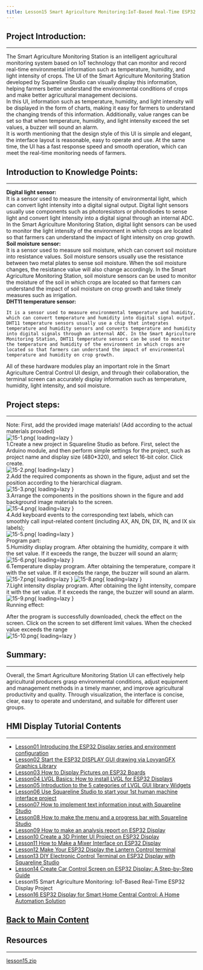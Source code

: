 ```yaml
---
title: Lesson15 Smart Agriculture Monitoring:IoT-Based Real-Time ESP32 Display Project
---
```


## **Project Introduction:**
-----

The Smart Agriculture Monitoring Station is an intelligent agricultural monitoring system based on IoT technology that can monitor and record real-time environmental information such as temperature, humidity, and light intensity of crops. The UI of the Smart Agriculture Monitoring Station developed by Squareline Studio can visually display this information, helping farmers better understand the environmental conditions of crops and make better agricultural management decisions.   
In this UI, information such as temperature, humidity, and light intensity will be displayed in the form of charts, making it easy for farmers to understand the changing trends of this information. Additionally, value ranges can be set so that when temperature, humidity, and light intensity exceed the set values, a buzzer will sound an alarm.   
It is worth mentioning that the design style of this UI is simple and elegant, the interface layout is reasonable, easy to operate and use. At the same time, the UI has a fast response speed and smooth operation, which can meet the real-time monitoring needs of farmers.

## **Introduction to Knowledge Points:**
------

**Digital light sensor:**    
It is a sensor used to measure the intensity of environmental light, which can convert light intensity into a digital signal output. Digital light sensors usually use components such as photoresistors or photodiodes to sense light and convert light intensity into a digital signal through an internal ADC. In the Smart Agriculture Monitoring Station, digital light sensors can be used to monitor the light intensity of the environment in which crops are located so that farmers can understand the impact of light intensity on crop growth.   
**Soil moisture sensor:**   
It is a sensor used to measure soil moisture, which can convert soil moisture into resistance values. Soil moisture sensors usually use the resistance between two metal plates to sense soil moisture. When the soil moisture changes, the resistance value will also change accordingly. In the Smart Agriculture Monitoring Station, soil moisture sensors can be used to monitor the moisture of the soil in which crops are located so that farmers can understand the impact of soil moisture on crop growth and take timely measures such as irrigation.   
**DHT11 temperature sensor:**

```
It is a sensor used to measure environmental temperature and humidity, which can convert temperature and humidity into digital signal output. DHT11 temperature sensors usually use a chip that integrates temperature and humidity sensors and converts temperature and humidity into digital signals through an internal ADC. In the Smart Agriculture Monitoring Station, DHT11 temperature sensors can be used to monitor the temperature and humidity of the environment in which crops are located so that farmers can understand the impact of environmental temperature and humidity on crop growth.
```

All of these hardware modules play an important role in the Smart Agriculture Central Control UI design, and through their collaboration, the terminal screen can accurately display information such as temperature, humidity, light intensity, and soil moisture.

## **Project steps:**
------

Note: First, add the provided image materials! (Add according to the actual materials provided)   
![15-1.png](https://wiki.elecrow.com/images/3/34/15-1.png){ loading=lazy }   
1.Create a new project in Squareline Studio as before. First, select the Arduino module, and then perform simple settings for the project, such as project name and display size (480*320), and select 16-bit color. Click create.   
![15-2.png](https://wiki.elecrow.com/images/c/cf/15-2.png){ loading=lazy }    
2.Add the required components as shown in the figure, adjust and set the position according to the hierarchical diagram.   
![15-3.png](https://wiki.elecrow.com/images/5/5a/15-3.png){ loading=lazy }   
3.Arrange the components in the positions shown in the figure and add background image materials to the screen.   
![15-4.png](https://wiki.elecrow.com/images/9/94/15-4.png){ loading=lazy }   
4.Add keyboard events to the corresponding text labels, which can smoothly call input-related content (including AX, AN, DN, DX, IN, and IX six labels);   
![15-5.png](https://wiki.elecrow.com/images/5/50/15-5.png){ loading=lazy }   
Program part:   
5.Humidity display program. After obtaining the humidity, compare it with the set value. If it exceeds the range, the buzzer will sound an alarm;   
![15-6.png](https://wiki.elecrow.com/images/a/a8/15-6.png){ loading=lazy }   
6.Temperature display program. After obtaining the temperature, compare it with the set value. If it exceeds the range, the buzzer will sound an alarm.   
![15-7.png](https://wiki.elecrow.com/images/7/7a/15-7.png){ loading=lazy }
![15-8.png](https://wiki.elecrow.com/images/0/0c/15-8.png){ loading=lazy }    
7.Light intensity display program. After obtaining the light intensity, compare it with the set value. If it exceeds the range, the buzzer will sound an alarm.    
![15-9.png](https://wiki.elecrow.com/images/2/2f/15-9.png){ loading=lazy }   
Running effect:   

After the program is successfully downloaded, check the effect on the screen. Click on the screen to set different limit values. When the checked value exceeds the range   
![15-10.png](https://wiki.elecrow.com/images/7/75/15-10.png){ loading=lazy }

## **Summary:**
-----

Overall, the Smart Agriculture Monitoring Station UI can effectively help agricultural producers grasp environmental conditions, adjust equipment and management methods in a timely manner, and improve agricultural productivity and quality. Through visualization, the interface is concise, clear, easy to operate and understand, and suitable for different user groups.

## **HMI Display Tutorial Contents**
-----

- [Lesson01 Introducing the ESP32 Display series and environment configuration](./lesson01-introducing-the-esp32-display-series-and-environment-configuration.md)
- [Lesson02 Start the ESP32 DISPLAY GUI drawing via LovyanGFX Graphics Library](./lesson02-start-the-esp32-display-gui-drawing-via-lovyangfx-graphics-library.md)
- [Lesson03 How to Display Pictures on ESP32 Boards](./lesson03-how-to-display-pictures-on-esp32-boards.md)
- [Lesson04 LVGL Basics: How to install LVGL for ESP32 Displays](./lesson04-lvgl-basics-how-to-install-lvgl-for-esp32-displays.md)
- [Lesson05 Introduction to the 5 categories of LVGL GUI library Widgets](./lesson05-introduction-to-the-5-categories-of-lvgl-gui-library-widgets.md)
- [Lesson06 Use Squareline Studio to start your 1st human machine interface project](./lesson06-use-squareline-studio-to-start-your-1st-human-machine-interface-project.md)
- [Lesson07 How to implement text information input with Squareline Studio](./lesson07-how-to-implement-text-information-input-with-squareline-studio.md)
- [Lesson08 How to make the menu and a progress bar with Squareline Studio](./lesson08-how-to-make-the-menu-and-a-progress-bar-with-squareline-studio.md)
- [Lesson09 How to make an analysis report on ESP32 Display](./lesson09-how-to-make-an-analysis-report-on-esp32-display.md)
- [Lesson10 Create a 3D Printer UI Project on ESP32 Display](./lesson10-create-a-3d-printer-ui-project-on-esp32-display.md)
- [Lesson11 How to Make a Mixer Interface on ESP32 Display](./lesson11-how-to-make-a-mixer-interface-on-esp32-display.md)
- [Lesson12 Make Your ESP32 Display the Lantern Control terminal](./lesson12-make-your-esp32-display-the-lantern-control-terminal.md)
- [Lesson13 DIY Electronic Control Terminal on ESP32 Display with Squareline Studio](./lesson13-diy-electronic-control-terminal-on-esp32-display-with-squareline-studio.md)
- [Lesson14 Create Car Control Screen on ESP32 Display: A Step-by-Step Guide](./lesson14-create-car-control-screen-on-esp32-display-a-step-by-step-guide.md)
- Lesson15 Smart Agriculture Monitoring: IoT-Based Real-Time ESP32 Display Project
- [Lesson16 ESP32 Display for Smart Home Central Control: A Home Automation Solution](./lesson16-esp32-display-for-smart-home-central-control-a-home-automation-solution.md)

## **[Back to Main Content](../../Tutorials/index.md)** 

## Resources
----

[lesson15.zip](https://wiki.elecrow.com/images/9/90/ESP-Display-lesson15.zip)
